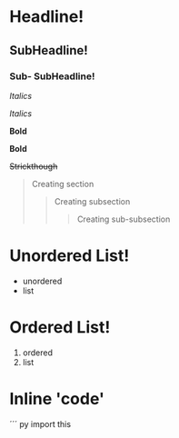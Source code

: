 # Headline!
## SubHeadline!
### Sub- SubHeadline!
*Italics*

_Italics_

**Bold**

__Bold__

~~Strickthough~~

>Creating section
>>Creating subsection
>>>Creating sub-subsection

# Unordered List!

+ unordered
+ list

# Ordered List!

1. ordered
1. list

# Inline 'code'
´´´ py
import this 
